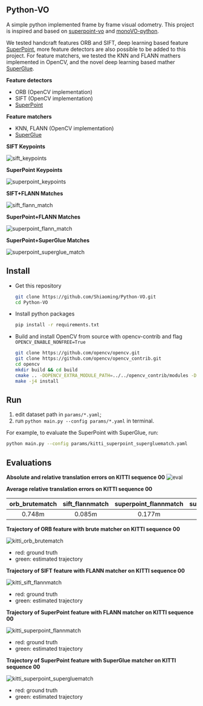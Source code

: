 ## Python-VO
A simple python implemented frame by frame visual odometry. This project is inspired and based on [superpoint-vo](https://github.com/syinari0123/SuperPoint-VO) and [monoVO-python](https://github.com/uoip/monoVO-python).

We tested handcraft features ORB and SIFT, deep learning based feature [SuperPoint](https://github.com/magicleap/SuperPointPretrainedNetwork), more feature detectors are also possible to be added to this project.
For feature matchers, we tested the KNN and FLANN mathers implemented in OpenCV, and the novel deep learning based mather [SuperGlue](https://github.com/magicleap/SuperGluePretrainedNetwork).

**Feature detectors**
- ORB (OpenCV implementation)
- SIFT (OpenCV implementation)
- [SuperPoint](https://github.com/magicleap/SuperPointPretrainedNetwork) 

**Feature matchers**
- KNN, FLANN (OpenCV implementation)
- [SuperGlue](https://github.com/magicleap/SuperGluePretrainedNetwork)

**SIFT Keypoints**

![sift_keypoints](screenshots/sift_keypoints.png)

**SuperPoint Keypoints**

![superpoint_keypoints](screenshots/superpoint_keypoints.png)

**SIFT+FLANN Matches**

![sift_flann_match](screenshots/sift_flann_match.png)

**SuperPoint+FLANN Matches**

![superpoint_flann_match](screenshots/superpoint_flann_match.png)

**SuperPoint+SuperGlue Matches**

![superpoint_superglue_match](screenshots/superpoint_superglue_match.png)

## Install

- Get this repository
    ```bash
    git clone https://github.com/Shiaoming/Python-VO.git
    cd Python-VO
    ``` 
  
- Install python packages
    ```bash
    pip install -r requirements.txt
    ```

- Build and install OpenCV from source with opencv-contrib and flag `OPENCV_ENABLE_NONFREE=True`
    ```bash
    git clone https://github.com/opencv/opencv.git
    git clone https://github.com/opencv/opencv_contrib.git
    cd opencv
    mkdir build && cd build
    cmake .. -DOPENCV_EXTRA_MODULE_PATH=../../opencv_contrib/modules -DOPENCV_ENABLE_NONFREE=True
    make -j4 install 
    ```

## Run
1. edit dataset path in `params/*.yaml`;
2. run `python main.py --config params/*.yaml` in terminal.
    
For example, to evaluate the SuperPoint with SuperGlue, run:

```bash
python main.py --config params/kitti_superpoint_supergluematch.yaml
```

## Evaluations
**Absolute and relative translation errors on KITTI sequence 00**
![eval](results/eval.png)

**Average relative translation errors on KITTI sequence 00**

| orb_brutematch |     sift_flannmatch | superpoint_flannmatch | superpoint_supergluematch |
| :------------: | :-------------------: | :-------------------: | :-----------------------: |
|     0.748m     |        0.085m         |        0.177m         |          0.103m           |

**Trajectory of ORB feature with brute matcher on KITTI sequence 00**

![kitti_orb_brutematch](results/kitti_orb_brutematch.png)
- red: ground truth
- green: estimated trajectory

**Trajectory of SIFT feature with FLANN matcher on KITTI sequence 00**

![kitti_sift_flannmatch](results/kitti_sift_flannmatch.png)
- red: ground truth
- green: estimated trajectory

**Trajectory of SuperPoint feature with FLANN matcher on KITTI sequence 00**

![kitti_superpoint_flannmatch](results/kitti_superpoint_flannmatch.png)
- red: ground truth
- green: estimated trajectory

**Trajectory of SuperPoint feature with SuperGlue matcher on KITTI sequence 00**

![kitti_superpoint_supergluematch](results/kitti_superpoint_supergluematch.png)
- red: ground truth
- green: estimated trajectory